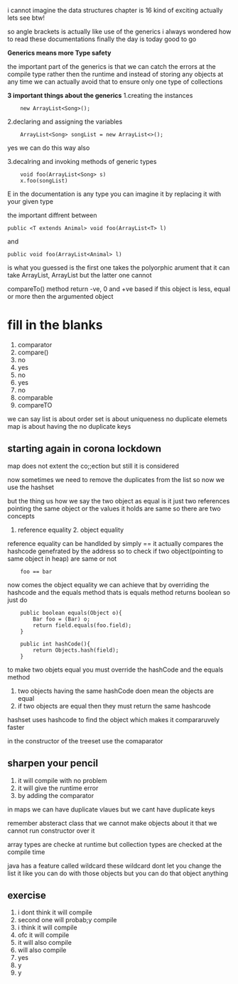i cannot imagine the data structures chapter is 16 kind of exciting actually lets see btw!

so angle brackets is actually like use of the generics i always wondered how to read these documentations finally the day is today good to go

**Generics means more Type safety**

the important part of the generics is that we can catch the errors at the compile type rather then the runtime
and instead of storing any objects at any time we can actually avoid that to ensure only one type of collections

**3 important things about the generics**
1.creating the instances
        
        
        new ArrayList<Song>();
2.declaring and assigning the variables
        
        
        ArrayList<Song> songList = new ArrayList<>();
yes we can do this way also

3.decalring and invoking methods of generic types
        
        
        void foo(ArrayList<Song> s)
        x.foo(songList)

E in the documentation is any type you can imagine it by replacing it with your given type   

the important diffrent between


    public <T extends Animal> void foo(ArrayList<T> l)
and
        
        
    public void foo(ArrayList<Animal> l)
is what you guessed is the first one takes the polyorphic arument that it can take ArrayList<Animal>, ArrayList<Dog>
but the latter one cannot

compareTo() method return -ve, 0 and  +ve based if this object is less, equal or more then the argumented object
# fill in the blanks
1. comparator
2. compare()
3. no
4. yes
5. no
6. yes
7. no
8. comparable
9. compareTO

we can say 
list is about order
set is about uniqueness no duplicate elemets
map is about having the no duplicate keys

## starting again in corona lockdown
map does not extent the co;;ection but still it is considered

now sometimes we need to remove the duplicates from the list so now we use the hashset

but the thing us how we say the two object as equal is it just two references pointing the same object or the values it holds are same
 so there are two concepts
1. reference equality 2. object equality

reference equality can be handlded by simply == 
it actually compares the hashcode genefrated by the address so to check if two object(pointing to same object in heap) are same or not
        
        
        foo == bar
now comes the object equality 
we can achieve that by overriding the hashcode and the equals method
thats is equals method returns boolean so just do 
        
        
        public boolean equals(Object o){
            Bar foo = (Bar) o;
            return field.equals(foo.field);
        }
        
        public int hashCode(){
            return Objects.hash(field);
        }
to make two objets equal you must override the hashCode and the equals method

1. two objects having the same hashCode doen mean the objects are equal
2. if two objects are equal then they must return the same hashcode

hashset uses hashcode to find the object which makes it compararuvely faster

in the constructor of the treeset use the comaparator

## sharpen your pencil
1. it will compile with no problem
2. it will give the runtime error
3. by adding the comparator

in maps we can have duplicate vlaues but we cant have duplicate keys

remember absteract class that we cannot make objects about it that we cannot run constructor over it

array types are checke at runtime but collection types are checked at the compile time

java has a feature called wildcard
these wildcard  dont let you change the list it like you can do with those objects but you can do that object anything

## exercise
1. i dont think it will compile
2. second one will probab;y compile
3. i think it will compile
4. ofc it will compile
5. it will also compile
6. will also compile
7. yes
8. y
9. y
